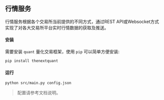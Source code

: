 
## 行情服务
行情服务根据各个交易所当前提供的不同方式，通过REST API或Websocket方式实现了对各大交易所平台实时行情数据的获取及推送。


#### 安装
需要安装 `quant` 量化交易框架，使用 `pip` 可以简单方便安装:
```text
pip install thenextquant
```

#### 运行
```text
python src/main.py config.json
```
> 配置请参考文档说明。
